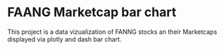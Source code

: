 # FAANG Marketcap bar chart

This project is a data vizualization of FANNG stocks an their Marketcaps displayed via plotly and dash bar chart. 
